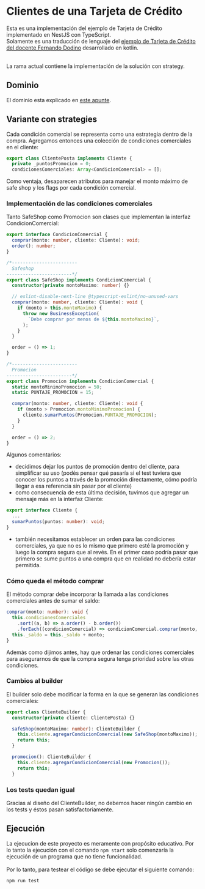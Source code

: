 # Clientes de una Tarjeta de Crédito

Esta es una implementación del ejemplo de Tarjeta de Crédito implementado en NestJS con TypeScript.<br>
Solamente es una traducción de lenguaje del [ejemplo de Tarjeta de Crédito del docente Fernando Dodino](https://github.com/uqbar-project/eg-tarjeta-credito-kotlin/tree/01-builder) desarrollado en kotlin.<br><br>

La rama actual contiene la implementación de la solución con strategy.

## Dominio

El dominio esta explicado en [este apunte](https://docs.google.com/document/d/1Ijz8Pe-ci6bYwbxIn-VZDV1QcijDy2JuAUQtohNX0oA/edit#heading=h.30j0zll).

## Variante con strategies
Cada condición comercial se representa como una estrategia dentro de la compra. Agregamos entonces una colección de condiciones comerciales en el cliente:

``` typescript
export class ClientePosta implements Cliente {
  private _puntosPromocion = 0;
  condicionesComerciales: Array<CondicionComercial> = [];
```
Como ventaja, desaparecen atributos para manejar el monto máximo de safe shop y los flags por cada condición comercial.

### Implementación de las condiciones comerciales
Tanto SafeShop como Promocion son clases que implementan la interfaz CondicionComercial:

``` typescript
export interface CondicionComercial {
  comprar(monto: number, cliente: Cliente): void;
  order(): number;
}

/*------------------------
  Safeshop
------------------------*/
export class SafeShop implements CondicionComercial {
  constructor(private montoMaximo: number) {}

  // eslint-disable-next-line @typescript-eslint/no-unused-vars
  comprar(monto: number, cliente: Cliente): void {
    if (monto > this.montoMaximo) {
      throw new BusinessException(
        `Debe comprar por menos de ${this.montoMaximo}`,
      );
    }
  }

  order = () => 1;
}

/*------------------------
  Promocion
------------------------*/
export class Promocion implements CondicionComercial {
  static montoMinimoPromocion = 50;
  static PUNTAJE_PROMOCION = 15;

  comprar(monto: number, cliente: Cliente): void {
    if (monto > Promocion.montoMinimoPromocion) {
      cliente.sumarPuntos(Promocion.PUNTAJE_PROMOCION);
    }
  }

  order = () => 2;
}
```

Algunos comentarios:

* decidimos dejar los puntos de promoción dentro del cliente, para simplificar su uso (podés pensar qué pasaría si el test tuviera que conocer los puntos a través de la promoción directamente, cómo podría llegar a esa referencia sin pasar por el cliente)
* como consecuencia de esta última decisión, tuvimos que agregar un mensaje más en la interfaz Cliente:
``` typescript
export interface Cliente {
  ...
  sumarPuntos(puntos: number): void;
}
```
* también necesitamos establecer un orden para las condiciones comerciales, ya que no es lo mismo que primero esté la promoción y luego la compra segura que al revés. En el primer caso podría pasar que primero se sume puntos a una compra que en realidad no debería estar permitida.

### Cómo queda el método comprar
El método comprar debe incorporar la llamada a las condiciones comerciales antes de sumar el saldo:
``` typescript
comprar(monto: number): void {
  this.condicionesComerciales
    .sort((a, b) => a.order() - b.order())
    .forEach((condicionComercial) => condicionComercial.comprar(monto, this));
  this._saldo = this._saldo + monto;
}
```
Además como dijimos antes, hay que ordenar las condiciones comerciales para asegurarnos de que la compra segura tenga prioridad sobre las otras condiciones.

### Cambios al builder
El builder solo debe modificar la forma en la que se generan las condiciones comerciales:

``` typescript
export class ClienteBuilder {
  constructor(private cliente: ClientePosta) {}

  safeShop(montoMaximo: number): ClienteBuilder {
    this.cliente.agregarCondicionComercial(new SafeShop(montoMaximo));
    return this;
  }

  promocion(): ClienteBuilder {
    this.cliente.agregarCondicionComercial(new Promocion());
    return this;
  }
```
### Los tests quedan igual

Gracias al diseño del ClienteBuilder, no debemos hacer ningún cambio en los tests y éstos pasan satisfactoriamente.

## Ejecución
La ejecucion de este proyecto es meramente con propósito educativo. Por lo tanto la ejecución con el comando `npm start` solo comenzaría la ejecución de un programa que no tiene funcionalidad.<br><br>
Por lo tanto, para testear el código se debe ejecutar el siguiente comando:
```
npm run test
```


